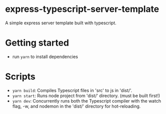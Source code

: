 # express-typescript-server-template

A simple express server template built with typescript.

# Getting started

-   run `yarn` to install dependencies

# Scripts

-   `yarn build`: Compiles Typescript files in 'src' to js in 'dist/'.
-   `yarn start`: Runs node project from 'dist/' directory. (must be built first!)
-   `yarn dev`: Concurrently runs both the Typescript compiler with the watch flag, -w, and nodemon in the 'dist/' directory for hot-reloading.
